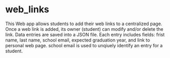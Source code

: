 # web_links
This Web app allows students to add their web links to a centralized page.
Once a web link is added, its owner (student) can modify and/or delete the link. Data entries are saved into a JSON file. Each entry includes fields: frist name, last name, school email, expected graduation year, and link to personal web page.
school email is used to unqiuely identify an entry for a student.
